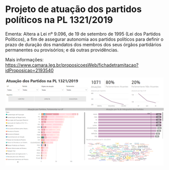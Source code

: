 # Projeto de atuação dos partidos políticos na PL 1321/2019

Ementa: Altera a Lei nº 9.096, de 19 de setembro de 1995 (Lei dos Partidos Políticos), a fim de assegurar autonomia aos partidos políticos para definir o prazo de duração dos mandatos dos membros dos seus órgãos partidários permanentes ou provisórios; e dá outras providências.

Mais informações: https://www.camara.leg.br/proposicoesWeb/fichadetramitacao?idProposicao=2193540

<img src="Print.PNG" />


